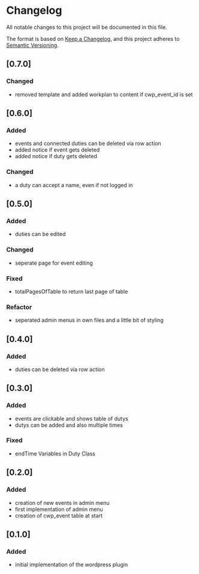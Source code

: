 # Changelog

All notable changes to this project will be documented in this file.

The format is based on [Keep a Changelog](https://keepachangelog.com/en/1.0.0/),
and this project adheres to [Semantic Versioning](https://semver.org/spec/v2.0.0.html).

## [0.7.0]

### Changed

- removed template and added workplan to content if cwp_event_id is set 

## [0.6.0]

### Added

- events and connected duties can be deleted via row action
- added notice if event gets deleted
- added notice if duty gets deleted

### Changed

- a duty can accept a name, even if not logged in

## [0.5.0]

### Added

- duties can be edited

### Changed

- seperate page for event editing

### Fixed

- totalPagesOfTable to return last page of table

### Refactor

- seperated admin menus in own files and a little bit of styling

## [0.4.0]

### Added

- duties can be deleted via row action

## [0.3.0]

### Added

- events are clickable and shows table of dutys
- dutys can be added and also multiple times

### Fixed

- endTime Variables in Duty Class

## [0.2.0]

### Added

- creation of new events in admin menu
- first implementation of admin menu
- creation of cwp_event table at start


## [0.1.0]

### Added

- initial implementation of the wordpress plugin